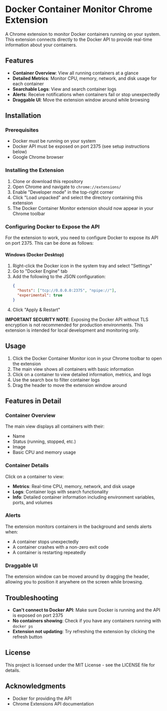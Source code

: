# Docker Container Monitor Chrome Extension

A Chrome extension to monitor Docker containers running on your system. This extension connects directly to the Docker API to provide real-time information about your containers.

## Features

- **Container Overview**: View all running containers at a glance
- **Detailed Metrics**: Monitor CPU, memory, network, and disk usage for each container
- **Searchable Logs**: View and search container logs
- **Alerts**: Receive notifications when containers fail or stop unexpectedly
- **Draggable UI**: Move the extension window around while browsing

## Installation

### Prerequisites

- Docker must be running on your system
- Docker API must be exposed on port 2375 (see setup instructions below)
- Google Chrome browser

### Installing the Extension

1. Clone or download this repository
2. Open Chrome and navigate to `chrome://extensions/`
3. Enable "Developer mode" in the top-right corner
4. Click "Load unpacked" and select the directory containing this extension
5. The Docker Container Monitor extension should now appear in your Chrome toolbar

### Configuring Docker to Expose the API

For the extension to work, you need to configure Docker to expose its API on port 2375. This can be done as follows:

#### Windows (Docker Desktop)

1. Right-click the Docker icon in the system tray and select "Settings"
2. Go to "Docker Engine" tab
3. Add the following to the JSON configuration:
   ```json
   {
     "hosts": ["tcp://0.0.0.0:2375", "npipe://"],
     "experimental": true
   }
   ```
4. Click "Apply & Restart"

**IMPORTANT SECURITY NOTE**: Exposing the Docker API without TLS encryption is not recommended for production environments. This extension is intended for local development and monitoring only.

## Usage

1. Click the Docker Container Monitor icon in your Chrome toolbar to open the extension
2. The main view shows all containers with basic information
3. Click on a container to view detailed information, metrics, and logs
4. Use the search box to filter container logs
5. Drag the header to move the extension window around

## Features in Detail

### Container Overview

The main view displays all containers with their:
- Name
- Status (running, stopped, etc.)
- Image
- Basic CPU and memory usage

### Container Details

Click on a container to view:
- **Metrics**: Real-time CPU, memory, network, and disk usage
- **Logs**: Container logs with search functionality
- **Info**: Detailed container information including environment variables, ports, and volumes

### Alerts

The extension monitors containers in the background and sends alerts when:
- A container stops unexpectedly
- A container crashes with a non-zero exit code
- A container is restarting repeatedly

### Draggable UI

The extension window can be moved around by dragging the header, allowing you to position it anywhere on the screen while browsing.

## Troubleshooting

- **Can't connect to Docker API**: Make sure Docker is running and the API is exposed on port 2375
- **No containers showing**: Check if you have any containers running with `docker ps`
- **Extension not updating**: Try refreshing the extension by clicking the refresh button

## License

This project is licensed under the MIT License - see the LICENSE file for details.

## Acknowledgments

- Docker for providing the API
- Chrome Extensions API documentation 